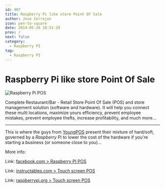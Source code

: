 ```yaml
---
id: 407
title: Raspberry Pi like store Point Of Sale
author: Jose Cerrejon
icon: pen-to-square
date: 2014-05-26 10:51:29
prev: /
next: false
category:
  - Raspberry PI
tag:
  - Raspberry PI
---
```


# Raspberry Pi like store Point Of Sale

![Raspberry Pi POS](/images/2014/05/POS.png)

 Complete Restaurant/Bar - Retail Store Point Of Sale (POS) and store management solution (software and hardware). It will help you connect these multi locations, maximize yours efficiency, prevent employee mistakes, prevent employee thefts, increase profitability, and much more...

- - -
This is where the guys from [YoungPOS](http://www.youngpos.vn/index-en.htm) present their mixture of hard/soft, governed by a *Raspberry Pi* to lower the cost of the hardware if you're starting a business (or someone close to you)...

More info:

Link: [facebook.com > Raspberry PI POS](https://www.facebook.com/raspberrypiPOS)

Link: [instructables.com > Touch screen POS](http://www.instructables.com/id/Touch-screen-POS/)

Link: [raspberrypi.org > Touch screen POS](http://www.raspberrypi.org/forums/viewtopic.php?f=41&t=78005)